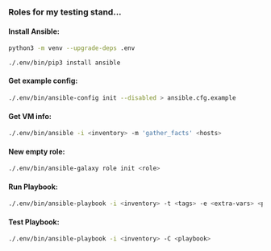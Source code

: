 ### Roles for my testing stand...

#### Install Ansible:
```bash
python3 -m venv --upgrade-deps .env
```
```bash
./.env/bin/pip3 install ansible
```

#### Get example config:
```bash
./.env/bin/ansible-config init --disabled > ansible.cfg.example
```

#### Get VM info:
```bash
./.env/bin/ansible -i <inventory> -m 'gather_facts' <hosts>
```

#### New empty role:
```bash
./.env/bin/ansible-galaxy role init <role>
```

#### Run Playbook:
```bash
./.env/bin/ansible-playbook -i <inventory> -t <tags> -e <extra-vars> <playbook>
```

#### Test Playbook:
```bash
./.env/bin/ansible-playbook -i <inventory> -C <playbook>
```
